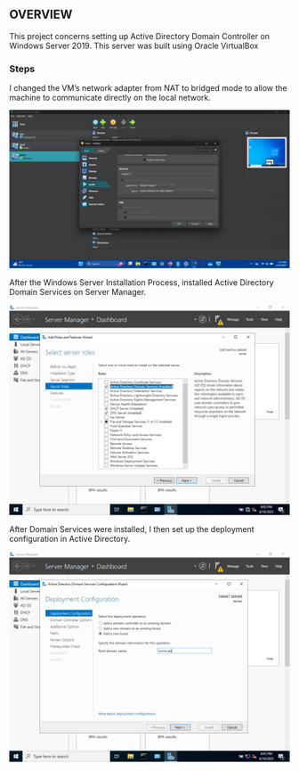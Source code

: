 ## OVERVIEW

This project concerns setting up Active Directory Domain Controller on Windows Server 2019. This server was built using Oracle VirtualBox

### Steps

I changed the VM’s network adapter from NAT to bridged mode to allow the machine to communicate directly on the local network.

![Network Setting](screenshots/1.png)

After the Windows Server Installation Process, installed Active Directory Domain Services on Server Manager.

![Installing Active Directory](screenshots/3.PNG)

After Domain Services were installed, I then set up the deployment configuration in Active Directory.

![Deployment Configuration](screenshots/6.PNG)
